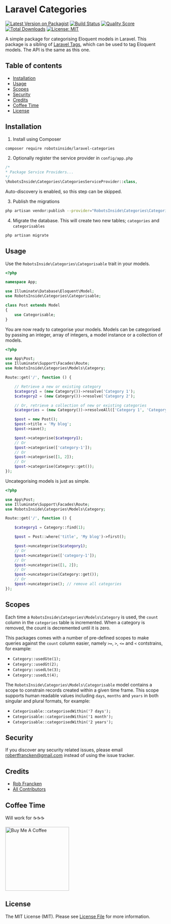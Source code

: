# Laravel Categories

[![Latest Version on Packagist](https://img.shields.io/packagist/v/robotsinside/laravel-categories.svg?style=flat-square)](https://packagist.org/packages/robotsinside/laravel-categories)
[![Build Status](https://img.shields.io/travis/robotsinside/laravel-categories/master.svg?style=flat-square)](https://travis-ci.org/robotsinside/laravel-categories)
[![Quality Score](https://img.shields.io/scrutinizer/g/robotsinside/laravel-categories.svg?style=flat-square)](https://scrutinizer-ci.com/g/robotsinside/laravel-categories)
[![Total Downloads](https://img.shields.io/packagist/dt/robotsinside/laravel-categories.svg?style=flat-square)](https://packagist.org/packages/robotsinside/laravel-categories)
[![License: MIT](https://img.shields.io/badge/License-MIT-green.svg)](https://opensource.org/licenses/MIT)

A simple package for categorising Eloquent models in Laravel. This package is a sibling of [Laravel Tags](https://github.com/robotsinside/laravel-tags), which can be used to tag Eloquent models. The API is the same as this one.

## Table of contents

- [Installation](#installation)
- [Usage](#usage)
- [Scopes](#scopes)
- [Security](#security)
- [Credits](#credits)
- [Coffee Time](#coffee-time)
- [License](#license)

## Installation

1. Install using Composer

```sh
composer require robotsinside/laravel-categories
```

2. Optionally register the service provider in `config/app.php`

```php
/*
* Package Service Providers...
*/
\RobotsInside\Categories\CategoriesServiceProvider::class,
```

Auto-discovery is enabled, so this step can be skipped.

3. Publish the migrations

```sh
php artisan vendor:publish --provider="RobotsInside\Categories\CategoriesServiceProvider" --tag="migrations"
```

4. Migrate the database. This will create two new tables; `categories` and `categorisables`

```sh
php artisan migrate
```

## Usage

Use the `RobotsInside\Categories\Categorisable` trait in your models.

```php
<?php

namespace App;

use Illuminate\Database\Eloquent\Model;
use RobotsInside\Categories\Categorisable;

class Post extends Model
{
    use Categorisable;
}
```

You are now ready to categorise your models. Models can be categorised by passing an integer, array of integers, a model instance or a collection of models.

```php
<?php

use App\Post;
use Illuminate\Support\Facades\Route;
use RobotsInside\Categories\Models\Category;

Route::get('/', function () {

    // Retrieve a new or existing category
    $category1 = (new Category())->resolve('Category 1');
    $category2 = (new Category())->resolve('Category 2');

    // Or, retrieve a collection of new or existing categories
    $categories = (new Category())->resolveAll(['Category 1', 'Category 2', 'Category 3'])

    $post = new Post();
    $post->title = 'My blog';
    $post->save();

    $post->categorise($category1);
    // Or
    $post->categorise(['category-1']);
    // Or
    $post->categorise([1, 2]);
    // Or
    $post->categorise(Category::get());
});
```

Uncategorising models is just as simple.

```php
<?php

use App\Post;
use Illuminate\Support\Facades\Route;
use RobotsInside\Categories\Models\Category;

Route::get('/', function () {

    $category1 = Category::find(1);

    $post = Post::where('title', 'My blog')->first();

    $post->uncategorise($category1);
    // Or
    $post->uncategorise(['category-1']);
    // Or
    $post->uncategorise([1, 2]);
    // Or
    $post->uncategorise(Category::get());
    // Or
    $post->uncategorise(); // remove all categories
});
```

## Scopes

Each time a `RobotsInside\Categories\Models\Category` is used, the `count` column in the `categories` table is incremented. When a category is removed, the count is decremented until it is zero.

This packages comes with a number of pre-defined scopes to make queries against the `count` column easier, namely `>=`, `>`, `<=` and `<` contstrains, for example:

-   `Category::usedGte(1);`
-   `Category::usedGt(2);`
-   `Category::usedLte(3);`
-   `Category::usedLt(4);`

The `RobotsInside\Categories\Models\Categorisable` model contains a scope to constrain records created within a given time frame. This scope supports human readable values including `days`, `months` and `years` in both singular and plural formats, for example:

-   `Categorisable::categorisedWithin('7 days');`
-   `Categorisable::categorisedWithin('1 month');`
-   `Categorisable::categorisedWithin('2 years');`

## Security

If you discover any security related issues, please email robertfrancken@gmail.com instead of using the issue tracker.

## Credits

- [Rob Francken](https://github.com/robotsinside)
- [All Contributors](../../contributors)

## Coffee Time

Will work for :coffee::coffee::coffee:

<a href="https://www.buymeacoffee.com/robfrancken" target="_blank" width="50"><img src="https://cdn.buymeacoffee.com/buttons/v2/arial-yellow.png" width="200" alt="Buy Me A Coffee"></a>

## License

The MIT License (MIT). Please see [License File](LICENSE.md) for more information.
